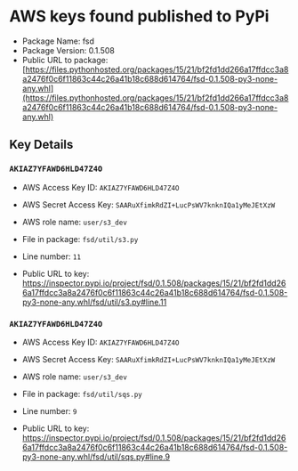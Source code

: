 # AWS keys found published to PyPi

* Package Name: fsd
* Package Version: 0.1.508
* Public URL to package: [https://files.pythonhosted.org/packages/15/21/bf2fd1dd266a17ffdcc3a8a2476f0c6f11863c44c26a41b18c688d614764/fsd-0.1.508-py3-none-any.whl](https://files.pythonhosted.org/packages/15/21/bf2fd1dd266a17ffdcc3a8a2476f0c6f11863c44c26a41b18c688d614764/fsd-0.1.508-py3-none-any.whl)

## Key Details

### `AKIAZ7YFAWD6HLD47Z4O`

* AWS Access Key ID: `AKIAZ7YFAWD6HLD47Z4O`
* AWS Secret Access Key: `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` 
* AWS role name: `user/s3_dev`
* File in package: `fsd/util/s3.py`
* Line number: `11`

* Public URL to key: https://inspector.pypi.io/project/fsd/0.1.508/packages/15/21/bf2fd1dd266a17ffdcc3a8a2476f0c6f11863c44c26a41b18c688d614764/fsd-0.1.508-py3-none-any.whl/fsd/util/s3.py#line.11



### `AKIAZ7YFAWD6HLD47Z4O`

* AWS Access Key ID: `AKIAZ7YFAWD6HLD47Z4O`
* AWS Secret Access Key: `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` 
* AWS role name: `user/s3_dev`
* File in package: `fsd/util/sqs.py`
* Line number: `9`

* Public URL to key: https://inspector.pypi.io/project/fsd/0.1.508/packages/15/21/bf2fd1dd266a17ffdcc3a8a2476f0c6f11863c44c26a41b18c688d614764/fsd-0.1.508-py3-none-any.whl/fsd/util/sqs.py#line.9


